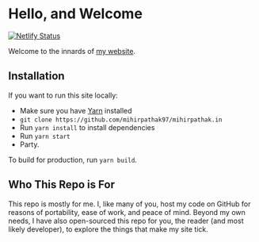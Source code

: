 # Hello, and Welcome

[![Netlify Status](https://api.netlify.com/api/v1/badges/e86d72b6-4917-4bd2-9d21-a3cb0354e83a/deploy-status)](https://app.netlify.com/sites/mihirpathak97/deploys)

Welcome to the innards of [my website](https://mihirpathak.in).

## Installation

If you want to run this site locally:

- Make sure you have [Yarn](https://yarnpkg.com/en/) installed
- `git clone https://github.com/mihirpathak97/mihirpathak.in`
- Run `yarn install` to install dependencies
- Run `yarn start`
- Party.

To build for production, run `yarn build`.

## Who This Repo is For

This repo is mostly for me. I, like many of you, host my code on GitHub for reasons of portability, ease of work, and peace of mind. Beyond my own needs, I have also open-sourced this repo for you, the reader (and most likely developer), to explore the things that make my site tick.